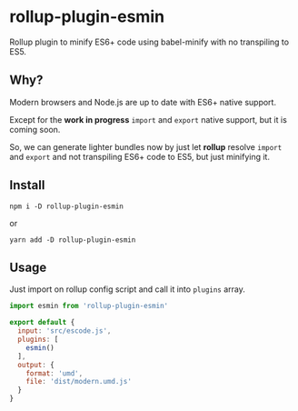 # rollup-plugin-esmin

Rollup plugin to minify ES6+ code using babel-minify with no transpiling to ES5.

## Why?

Modern browsers and Node.js are up to date with ES6+ native support.

Except for the **work in progress** `import` and `export` native support, but it is coming soon.

So, we can generate lighter bundles now by just let **rollup** resolve `import` and `export` and not transpiling ES6+ code to ES5, but just minifying it.

## Install

```
npm i -D rollup-plugin-esmin
```

or

```
yarn add -D rollup-plugin-esmin
```

## Usage

Just import on rollup config script and call it into `plugins` array.

```javascript
import esmin from 'rollup-plugin-esmin'

export default {
  input: 'src/escode.js',
  plugins: [
    esmin()
  ],
  output: {
    format: 'umd',
    file: 'dist/modern.umd.js'
  }
}
```
